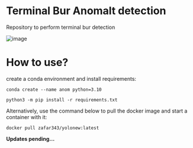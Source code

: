# Terminal Bur Anomalt detection
Repository to perform terminal bur detection

![image](https://drive.google.com/uc?export=view&id=1BQgngjqZbu1CQJyHHia2IBkUCAcFnCA7)

# How to use?

create a conda environment and install requirements:

```conda create --name anom python=3.10```

```python3 -m pip install -r requirements.txt```

Alternatively, use the command below to pull the docker image and start a container with it:

```docker pull zafar343/yolonew:latest```

**Updates pending...**
